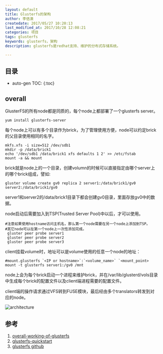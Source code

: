 ```yaml
---
layout: default
title: Glusterfs的架构
author: 李佶澳
createdate: 2017/05/27 10:20:13
last_modified_at: 2017/10/28 12:08:21
categories: 项目
tags: glusterfs
keywords: glusterfs，架构
description: glusterfs是redhat支持、维护的分布式存储系统。

---
```


## 目录
* auto-gen TOC:
{:toc}

## overall 

GlusterFS的所有node都是同质的，每个node上都部署了一个glusterfs server。

	yum install glusterfs-server

每个node上可以有多个目录作为brick，为了管理使用方便，node可以约定brick的父目录使用相同的名字。

	mkfs.xfs -i size=512 /dev/sdb1
	mkdir -p /data/brick1
	echo '/dev/sdb1 /data/brick1 xfs defaults 1 2' >> /etc/fstab
	mount -a && mount

brick就是node上的一个目录，创建volumn的时候可以直接指定由哪个server上的哪个brick组成，譬如:

	gluster volume create gv0 replica 2 server1:/data/brick1/gv0 server2:/data/brick1/gv0

server1和server2的/data/brick1目录下都会创建gv0目录，里面存放gv0中的数据。

node启动后需要加入到TSP(Trusted Server Pool)中以后，才可以使用。

	#注意如果使用hostname访问主机名，那么第一个node需要在另一个node上添加到TSP。
	#其它node可以在第一个node上一次性添加完成。
	 gluster peer probe server1   
	 gluster peer probe server2
	 gluster peer probe server3

client挂载volume时，地址可以是volume使用的任意一个node的地址：

	#mount.glusterfs `<IP or hostname>`:`<volume_name>` `<mount_point>
	mount -t glusterfs server1:/gv0 /mnt

node上会为每个brick启动一个进程来维护brick，并在/var/lib/glusterd/vols目录中生成每个brick的配置文件以及client端进程需要的配置文件。

client端的操作请求通过VFS转到FUSE模块，最后经由多个translators转发到对应的node。

![architecture](https://cloud.githubusercontent.com/assets/10970993/7412664/a9aaaece-ef62-11e4-8c87-75d8e7157739.png)

## 参考

1. [overall-working-of-glusterfs][1]
2. [glusterfs-quickstart][2]
3. [glusterfs github][3]

[1]: http://gluster.readthedocs.io/en/latest/Quick-Start-Guide/Architecture/#overall-working-of-glusterfs  "overall-working-of-glusterfs" 
[2]: http://gluster.readthedocs.io/en/latest/Quick-Start-Guide/Quickstart/ "glusterfs-quickstart"
[3]: https://github.com/gluster "gluster github"
